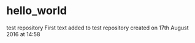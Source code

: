 # hello_world
test repository
First text added to test repository created on 17th August 2016 at 14:58
